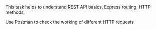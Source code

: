 This task helps to understand REST API basics, Express routing, HTTP methods.

Use Postman to check the working of different HTTP requests
